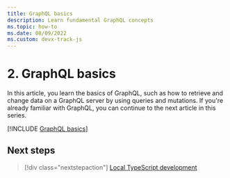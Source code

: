 ```yaml
---
title: GraphQL basics
description: Learn fundamental GraphQL concepts
ms.topic: how-to
ms.date: 08/09/2022
ms.custom: devx-track-js
---
```


# 2. GraphQL basics

In this article, you learn the basics of GraphQL, such as how to retrieve and change data on a GraphQL server by using queries and mutations. If you're already familiar with GraphQL, you can continue to the next article in this series.

[!INCLUDE [GraphQL basics](../../../../includes/graphql-basics.md)]

## Next steps

> [!div class="nextstepaction"]
> [Local TypeScript development](local-development.md)
